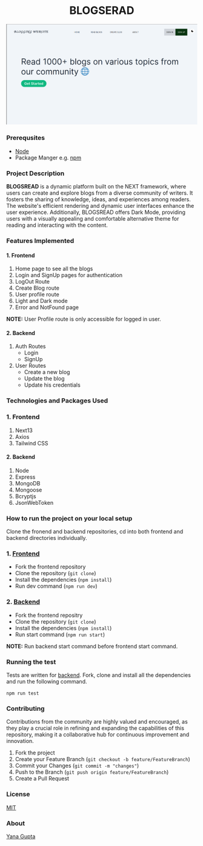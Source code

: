 <h1 align="center">BLOGSERAD </h1>
<div align="center">
<img src="./readme_assets/1.png" width="600px" />
</div>

### Prerequsites

- [Node](https://nodejs.org/)
- Package Manger e.g. [npm](https://www.npmjs.com/)


### Project Description

**BLOGSREAD** is a dynamic platform built on the NEXT framework, where users can create and explore blogs from a diverse community of writers. It fosters the sharing of knowledge, ideas, and experiences among readers. The website's efficient rendering and dynamic user interfaces enhance the user experience. Additionally, BLOGSREAD offers Dark Mode, providing users with a visually appealing and comfortable alternative theme for reading and interacting with the content.

### Features Implemented

#### 1. Frontend

1. Home page to see all the blogs
2. Login and SignUp pages for authentication
3. LogOut Route
4. Create Blog route
5. User profile route
6. Light and Dark mode
7. Error and NotFound page
   <br />

**NOTE:** User Profile route is only accessible for logged in user.

#### 2. Backend

1. Auth Routes
   - Login
   - SignUp
2. User Routes
   - Create a new blog
   - Update the blog
   - Update his credentials

### Technologies and Packages Used

### 1. Frontend

1. Next13
2. Axios
3. Tailwind CSS

#### 2. Backend

1. Node
2. Express
3. MongoDB
4. Mongoose
5. Bcryptjs
6. JsonWebToken

### How to run the project on your local setup

Clone the fronend and backend repositories, cd into both frontend and backend directories individually.

### 1. [Frontend](https://github.com/Yana-Gupta/blogging-frontend)

- Fork the frontend repository
- Clone the repository (`git clone`)
- Install the dependencies (`npm install`)
- Run dev command (`npm run dev`)

### 2. [Backend](https://github.com/Yana-Gupta/blogging-backend)

- Fork the frontend repositry
- Clone the repository (`git clone`)
- Install the dependencies (`npm install`)
- Run start command (`npm run start`)

**NOTE:** Run backend start command before frontend start command.

### Running the test

Tests are written for [backend](https://github.com/Yana-Gupta/blogging-backend).
Fork, clone and install all the dependencies and run the following command.

```
npm run test
```

### Contributing

Contributions from the community are highly valued and encouraged, as they play a crucial role in refining and expanding the capabilities of this repository, making it a collaborative hub for continuous improvement and innovation.

1. Fork the project
2. Create your Feature Branch (`git checkout -b feature/FeatureBranch`)
3. Commit your Changes (`git commit -m "changes"`)
4. Push to the Branch (`git push origin feature/FeatureBranch`)
5. Create a Pull Request

### License

[MIT](https://github.com/Yana-Gupta/blogging-frontend/blob/main/License)

### About

[Yana Gupta](https://dub.sh/yana)
